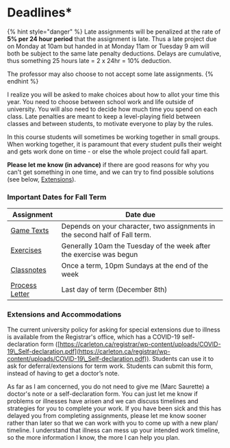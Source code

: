 # Deadlines\*

{% hint style="danger" %}
Late assignments will be penalized at the rate of **5% per 24 hour period** that the assignment is late. Thus a late project due on Monday at 10am but handed in at Monday 11am or Tuesday 9 am will both be subject to the same late penalty deductions. Delays are cumulative, thus something 25 hours late = 2 x 24hr = 10% deduction.&#x20;

The professor may also choose to not accept some late assignments.
{% endhint %}

I realize you will be asked to make choices about how to allot your time this year. You need to choose between school work and life outside of university. You will also need to decide how much time you spend on each class. Late penalties are meant to keep a level-playing field between classes and between students, to motivate everyone to play by the rules. &#x20;

In this course students will sometimes be working together in small groups. When working together, it is paramount that every student pulls their weight and gets work done on time - or else the whole project could fall apart.&#x20;

**Please let me know (in advance)** if there are good reasons for why you can't get something in one time, and we can try to find possible solutions (see below, [Extensions](deadlines.md#extensions-and-accommodations)).

### Important Dates for Fall Term

| **Assignment**                                     | **Date due**                                                                 |
| -------------------------------------------------- | ---------------------------------------------------------------------------- |
| [Game Texts](coursework/reflections/game-texts.md) | Depends on your character, two assignments in the second half of Fall term.  |
| [Exercises](coursework/assignments/)               | Generally 10am the Tuesday of the week after the exercise was begun          |
| [Classnotes](coursework/reflections/classnotes.md) | Once a term, 10pm Sundays at the end of the week                             |
| [Process Letter](coursework/process-letters.md)    | Last day of term (December 8th)                                              |

### Extensions and Accommodations

The current university policy for asking for special extensions due to illness is available from the Registrar's office, which has a COVID-19 self-declaration form ([https://carleton.ca/registrar/wp-content/uploads/COVID-19\_Self-declaration.pdf](https://carleton.ca/registrar/wp-content/uploads/COVID-19\_Self-declaration.pdf)). Students can use it to ask for deferral/extensions for term work.  Students can submit this form, instead of having to get a doctor’s note.

As far as I am concerned, you do not need to give me (Marc Saurette) a doctor's note or a self-declaration form. You can just let me know if problems or illnesses have arisen and we can discuss timelines and strategies for you to complete your work. If you have been sick and this has delayed you from completing assignments, please let me know sooner rather than later so that we can work with you to come up with a new plan/ timeline. I understand that illness can mess up your intended work timeline, so the more information I know, the more I can help you plan.

